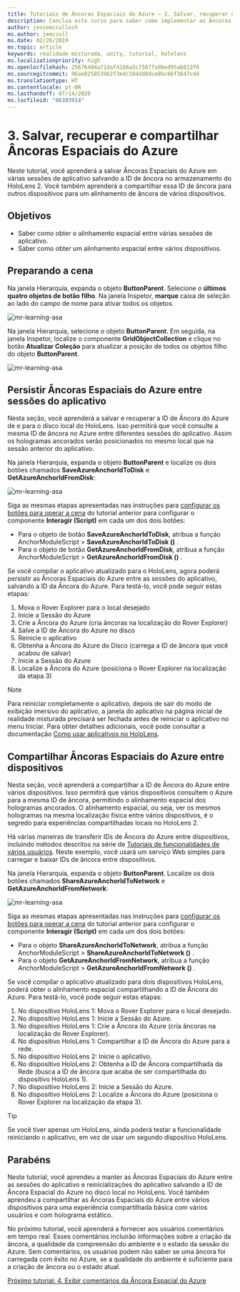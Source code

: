 ```yaml
---
title: Tutoriais de Âncoras Espaciais do Azure – 3. Salvar, recuperar e compartilhar Âncoras Espaciais do Azure
description: Conclua este curso para saber como implementar as Âncoras Espaciais do Azure em um aplicativo de realidade misturada.
author: jessemcculloch
ms.author: jemccull
ms.date: 02/26/2019
ms.topic: article
keywords: realidade misturada, unity, tutorial, hololens
ms.localizationpriority: high
ms.openlocfilehash: 25676404a71daf41b6a5c7587fa9bed95ab813f6
ms.sourcegitcommit: 96ae8258539b2f3edc104dd0dce8bc66f3647cdd
ms.translationtype: HT
ms.contentlocale: pt-BR
ms.lasthandoff: 07/14/2020
ms.locfileid: "86303914"
---
```

# <a name="3-saving-retrieving-and-sharing-azure-spatial-anchors"></a>3. Salvar, recuperar e compartilhar Âncoras Espaciais do Azure

Neste tutorial, você aprenderá a salvar Âncoras Espaciais do Azure em várias sessões de aplicativo salvando a ID de âncora no armazenamento do HoloLens 2. Você também aprenderá a compartilhar essa ID de âncora para outros dispositivos para um alinhamento de âncora de vários dispositivos.

## <a name="objectives"></a>Objetivos

* Saber como obter o alinhamento espacial entre várias sessões de aplicativo.
* Saber como obter um alinhamento espacial entre vários dispositivos.

## <a name="preparing-the-scene"></a>Preparando a cena

Na janela Hierarquia, expanda o objeto **ButtonParent**. Selecione o **últimos quatro objetos de botão filho**. Na janela Inspetor, **marque** caixa de seleção ao lado do campo de nome para ativar todos os objetos.

![mr-learning-asa](images/mr-learning-asa/asa-03-section1-step1-1.png)

Na janela Hierarquia, selecione o objeto **ButtonParent**. Em seguida, na janela Inspetor, localize o componente **GridObjectCollection** e clique no botão **Atualizar Coleção** para atualizar a posição de todos os objetos filho do objeto **ButtonParent**.

![mr-learning-asa](images/mr-learning-asa/asa-03-section1-step1-2.png)

## <a name="persisting-azure-spatial-anchors-between-app-sessions"></a>Persistir Âncoras Espaciais do Azure entre sessões do aplicativo

Nesta seção, você aprenderá a salvar e recuperar a ID de Âncora do Azure de e para o disco local do HoloLens. Isso permitirá que você consulte a mesma ID de âncora no Azure entre diferentes sessões do aplicativo. Assim os hologramas ancorados serão posicionados no mesmo local que na sessão anterior do aplicativo.

Na janela Hierarquia, expanda o objeto **ButtonParent** e localize os dois botões chamados **SaveAzureAnchorIdToDisk** e **GetAzureAnchorIdFromDisk**:

![mr-learning-asa](images/mr-learning-asa/asa-03-section2-step1-1.png)

Siga as mesmas etapas apresentadas nas instruções para [configurar os botões para operar a cena](mr-learning-asa-02.md#configuring-the-buttons-to-operate-the-scene) do tutorial anterior para configurar o componente **Interagir (Script)** em cada um dos dois botões:

* Para o objeto de botão **SaveAzureAnchorIdToDisk**, atribua a função AnchorModuleScript > **SaveAzureAnchorIdToDisk ()** .
* Para o objeto de botão **GetAzureAnchorIdFromDisk**, atribua a função AnchorModuleScript > **GetAzureAnchorIdFromDisk ()** .

Se você compilar o aplicativo atualizado para o HoloLens, agora poderá persistir as Âncoras Espaciais do Azure entre as sessões do aplicativo, salvando a ID da Âncora do Azure. Para testá-lo, você pode seguir estas etapas:

1. Mova o Rover Explorer para o local desejado
2. Inicie a Sessão do Azure
3. Crie a Âncora do Azure (cria âncoras na localização do Rover Explorer)
4. Salve a ID de Âncora do Azure no disco
5. Reinicie o aplicativo
6. Obtenha a Âncora do Azure do Disco (carrega a ID de âncora que você acabou de salvar)
7. Inicie a Sessão do Azure
8. Localize a Âncora do Azure (posiciona o Rover Explorer na localização da etapa 3)

> [!NOTE]
> Para reiniciar completamente o aplicativo, depois de sair do modo de exibição imersivo do aplicativo, a janela do aplicativo na página inicial de realidade misturada precisará ser fechada antes de reiniciar o aplicativo no menu Iniciar. Para obter detalhes adicionais, você pode consultar a documentação [Como usar aplicativos no HoloLens](https://docs.microsoft.com/hololens/holographic-home#using-apps-on-hololens).

## <a name="sharing-azure-spatial-anchors-between-devices"></a>Compartilhar Âncoras Espaciais do Azure entre dispositivos

Nesta seção, você aprenderá a compartilhar a ID de Âncora do Azure entre vários dispositivos. Isso permitirá que vários dispositivos consultem o Azure para a mesma ID de âncora, permitindo o alinhamento espacial dos hologramas ancorados. O alinhamento espacial, ou seja, ver os mesmos hologramas na mesma localização física entre vários dispositivos, é o segredo para experiências compartilhadas locais no HoloLens 2.

Há várias maneiras de transferir IDs de Âncora do Azure entre dispositivos, incluindo métodos descritos na série de [Tutoriais de funcionalidades de vários usuários](mr-learning-sharing-02.md). Neste exemplo, você usará um serviço Web simples para carregar e baixar IDs de âncora entre dispositivos.

Na janela Hierarquia, expanda o objeto **ButtonParent**.   Localize os dois botões chamados **ShareAzureAnchorIdToNetwork** e **GetAzureAnchorIdFromNetwork**:

![mr-learning-asa](images/mr-learning-asa/asa-03-section3-step1-1.png)

Siga as mesmas etapas apresentadas nas instruções para [configurar os botões para operar a cena](mr-learning-asa-02.md#configuring-the-buttons-to-operate-the-scene) do tutorial anterior para configurar o componente **Interagir (Script)** em cada um dos dois botões:

* Para o objeto **ShareAzureAnchorIdToNetwork**, atribua a função AnchorModuleScript > **ShareAzureAnchorIdToNetwork ()** .
* Para o objeto **GetAzureAnchorIdFromNetwork**, atribua a função AnchorModuleScript > **GetAzureAnchorIdFromNetwork ()** .

Se você compilar o aplicativo atualizado para dois dispositivos HoloLens, poderá obter o alinhamento espacial compartilhando a ID de Âncora do Azure. Para testá-lo, você pode seguir estas etapas:

1. No dispositivo HoloLens 1: Mova o Rover Explorer para o local desejado.
2. No dispositivo HoloLens 1: Inicie a Sessão do Azure.
3. No dispositivo HoloLens 1: Crie a Âncora do Azure (cria âncoras na localização do Rover Explorer).
4. No dispositivo HoloLens 1: Compartilhar a ID de Âncora do Azure para a rede.
5. No dispositivo HoloLens 2: Inicie o aplicativo.
6. No dispositivo HoloLens 2: Obtenha a ID de Âncora compartilhada da Rede (busca a ID de âncora que acaba de ser compartilhada do dispositivo HoloLens 1).
7. No dispositivo HoloLens 2: Inicie a Sessão do Azure.
8. No dispositivo HoloLens 2: Localize a Âncora do Azure (posiciona o Rover Explorer na localização da etapa 3).

> [!TIP]
> Se você tiver apenas um HoloLens, ainda poderá testar a funcionalidade reiniciando o aplicativo, em vez de usar um segundo dispositivo HoloLens.

## <a name="congratulations"></a>Parabéns

Neste tutorial, você aprendeu a manter as Âncoras Espaciais do Azure entre as sessões do aplicativo e reinicializações do aplicativo salvando a ID de Âncora Espacial do Azure no disco local no HoloLens. Você também aprendeu a compartilhar as Âncoras Espaciais do Azure entre vários dispositivos para uma experiência compartilhada básica com vários usuários e com holograma estático.

No próximo tutorial, você aprenderá a fornecer aos usuários comentários em tempo real. Esses comentários incluirão informações sobre a criação da âncora, a qualidade da compreensão do ambiente e o estado da sessão do Azure. Sem comentários, os usuários podem não saber se uma âncora foi carregada com êxito no Azure, se a qualidade do ambiente é suficiente para a criação de âncora ou o estado atual.

[Próximo tutorial: 4. Exibir comentários da Âncora Espacial do Azure](mr-learning-asa-04.md)
